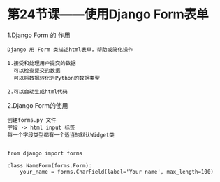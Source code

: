 # 第24节课——使用Django Form表单

1.Django Form 的 作用

    Django 用 Form 类描述html表单，帮助或简化操作
    
    1.接受和处理用户提交的数据
      可以检查提交的数据
      可以将数据转化为Python的数据类型
      
    2.可以自动生成html代码

2.Django Form的使用

    创建forms.py 文件
    字段 -> html input 标签
    每一个字段类型都有一个适当的默认Widget类
    
    
    from django import forms 
    
    class NameForm(forms.Form):
        your_name = forms.CharField(label='Your name', max_length=100)